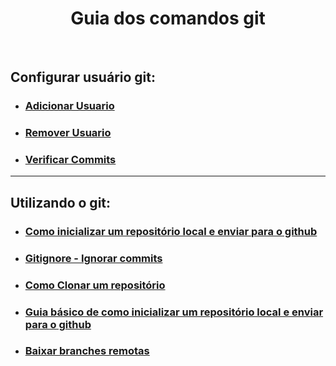 <h1 align="center"> Guia dos comandos git </h1>

<br>

## Configurar usuário git:

- ### <a href="https://github.com/gladsonsimoes/git/blob/main/guias/arquives/adicionar_usuario.md"> Adicionar Usuario </a> <br>
- ### <a href="https://github.com/gladsonsimoes/git/blob/main/guias/arquives/remover_usuario.md"> Remover Usuario </a> <br>
- ### <a href="https://docs.github.com/pt/authentication/managing-commit-signature-verification/signing-commits"> Verificar Commits </a>
<hr>

## Utilizando o git:

- ### <a href="https://github.com/gladsonsimoes/git/blob/main/guias/arquives/como_inicializar_um%20reposit%C3%B3rio.md"> Como inicializar um repositório local e enviar para o github </a>
- ### <a href="arquives/remover_alterações_futuras_gitingnore.md"> Gitignore - Ignorar commits </a>



- ### <a href="https://github.com/gladsonsimoes/git/blob/main/guias/arquives/git_clone.md">  Como Clonar um repositório </a><br>

- ### <a href="https://github.com/gladsonsimoes/git/blob/main/guias/arquives/adicionar_arquivos_no_repositorio_remoto.md"> Guia básico de como inicializar um repositório local e enviar para o github  </a><br>

- ### <a href="https://github.com/gladsonsimoes/git/blob/main/guias/arquives/merge_branch_remote.md"> Baixar branches remotas </a>

